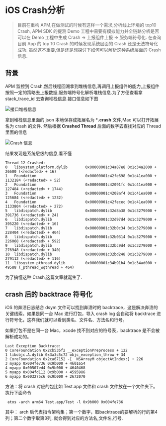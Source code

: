# iOS Crash分析

> 目前在重构 APM,在做测试的时候有这样一个需求,分析线上环境的 top10 Crash, APM SDK 的提测 Demo 工程中需要有模拟能力并全链路分析是否可以在 Demo 工程中生成 Crash -> 上报组件上报 -> 服务端符号化. 在查询目前 App 的 top 10 Crash 的时候发现系统层面的 Crash 还是无法符号化成功. 虽然这不重要,但是还是想探讨下如何可以解析这种系统层面的 Crash 信息.


## 背景

APM 监控到 Crash,然后线程回溯拿到堆栈信息,再调用上报组件的能力,上报组件按照一定的策略去上报数据,服务端符号化解析堆栈信息.为了方便查看拿 stack_trace_id 去查询堆栈信息.接口信息如下图

![接口堆栈信息](https://raw.githubusercontent.com/FantasticLBP/knowledge-kit/master/assets/2019-10-10-APM_Stack_trace_api.png)

拿到堆栈信息里面的 json 本地保存成拓展名为 ***.crash** 文件,Mac 可以打开拓展名为 crash 的文件. 然后根据 **Crashed Thread** 后面的数字去查找对应的 Thread 里面的信息

![Crash 信息](https://raw.githubusercontent.com/FantasticLBP/knowledge-kit/master/assets/2019-10-10-APM_Crash.png)

结果发现是系统层级的信息,看不懂

```Shell
Thread 12 Crashed:
0   libsystem_platform.dylib        0x00000001c34a87e8 0x1c34a2000 + 26600 (<redacted> + 16)
1   Foundation                      0x00000001c42fe698 0x1c41ea000 + 1132184 (<redacted> + 52)
2   Foundation                      0x00000001c42091fc 0x1c41ea000 + 127484 (<redacted> + 1744)
3   Foundation                      0x00000001c4208af4 0x1c41ea000 + 125684 (<redacted> + 1232)
4   Foundation                      0x00000001c42fecec 0x1c41ea000 + 1133804 (<redacted> + 272)
5   libdispatch.dylib               0x00000001c32d8a38 0x1c3279000 + 391736 (<redacted> + 24)
6   libdispatch.dylib               0x00000001c32d97d4 0x1c3279000 + 395220 (<redacted> + 16)
7   libdispatch.dylib               0x00000001c32b0c34 0x1c3279000 + 228404 (<redacted> + 404)
8   libdispatch.dylib               0x00000001c32b0314 0x1c3279000 + 226068 (<redacted> + 592)
9   libdispatch.dylib               0x00000001c32bc9d4 0x1c3279000 + 276948 (<redacted> + 340)
10  libdispatch.dylib               0x00000001c32bd248 0x1c3279000 + 279112 (<redacted> + 116)
11  libsystem_pthread.dylib         0x00000001c34b91b4 0x1c34ad000 + 49588 (_pthread_wqthread + 464)
```

为了搞懂这种 Crash,这篇文章就诞生了.


## crash 后的 backtrace 符号化

iOS 的奔溃日志结合 dsym 文件可以找到奔溃时的 backtrace，这是解决奔溃的关键线索。如果是同一台 Mac 进行打包，导入 crash log 会自动将 backtrace 进行符号化，这样我们就可以看到类名、文件名、方法名和行号。

如果打包不是在同一台 Mac，xcode 找不到对应的符号表，backtrace 是不会被解析成功的。

```
Last Exception Backtrace:
0 CoreFoundation 0x2cb535f2 __exceptionPreprocess + 122
1 libobjc.A.dylib 0x3a3c5c72 objc_exception_throw + 34
2 CoreFoundation 0x2ca67152 -[__NSArrayM objectAtIndex:] + 226
3 myapp 0x004fe736 0x9b000 + 4601654
4 myapp 0x00507ed4 0x9b000 + 4640468
5 myapp 0x004fd112 0x9b000 + 4595986
6 myapp 0x003275c6 0x9b000 + 2672070
```

方法：将 crash 对应的包比如 Test.app 文件和 crash 文件放在一个文件夹下。执行下面命令
```shell
 atos -arch arm64 Test.app/Test -l 0x9b000 0x004fe736
```


其中：
arch 后代表指令架构集；第一个数字，取backtrace的要解析的行的第4列；第二个数字取第3列, 就会得到对应的方法名,文件名,行号.